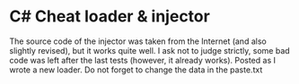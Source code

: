 # C# Cheat loader & injector
The source code of the injector was taken from the Internet (and also slightly revised), but it works quite well. I ask not to judge strictly, some bad code was left after the last tests (however, it already works). Posted as I wrote a new loader.
Do not forget to change the data in the paste.txt
